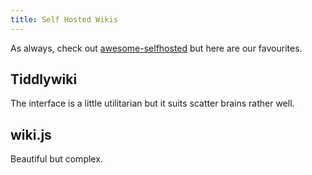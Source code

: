 ```yaml
---
title: Self Hosted Wikis
---
```


As always, check out [awesome-selfhosted](https://github.com/awesome-selfhosted/awesome-selfhosted#wikis) but here are our favourites.

## Tiddlywiki

The interface is a little utilitarian but it suits scatter brains rather well.

## wiki.js

Beautiful but complex.